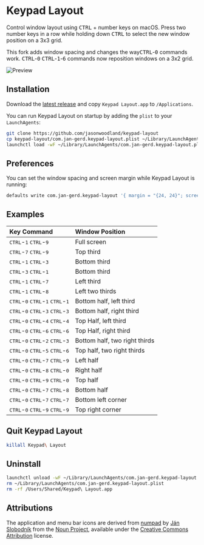 # Keypad Layout

Control window layout using <kbd>CTRL</kbd> + number keys on macOS. Press two number keys in a row while holding down <kbd>CTRL</kbd> to select the new window position on a 3x3 grid.

This fork adds window spacing and changes the way<kbd>CTRL</kbd>-<kbd>0</kbd> commands work.
<kbd>CTRL</kbd>-<kbd>0</kbd> <kbd>CTRL</kbd>-<kbd>1</kbd>-<kbd>6</kbd> commands now reposition windows on a 3x2 grid.

![Preview](https://github.com/jasonwoodland/keypad-layout/blob/master/Preview.png?raw=true)

## Installation

Download the [latest release](https://github.com/jasonwoodland/keypad-layout/releases/latest) and copy `Keypad Layout.app` to `/Applications`.

You can run Keypad Layout on startup by adding the `plist` to your `LaunchAgents`:

```bash
git clone https://github.com/jasonwoodland/keypad-layout
cp keypad-layout/com.jan-gerd.keypad-layout.plist ~/Library/LaunchAgents
launchctl load -wF ~/Library/LaunchAgents/com.jan-gerd.keypad-layout.plist
```

## Preferences

You can set the window spacing and screen margin while Keypad Layout is running:

```bash
defaults write com.jan-gerd.keypad-layout '{ margin = "{24, 24}"; screenMargin = "{24, 24}"; }'
```

## Examples

| Key Command                                                                            | Window Position               |
| :-                                                                                     | :-                            |
| <kbd>CTRL</kbd>-<kbd>1</kbd> <kbd>CTRL</kbd>-<kbd>9</kbd>                              | Full screen                   |
| <kbd>CTRL</kbd>-<kbd>7</kbd> <kbd>CTRL</kbd>-<kbd>9</kbd>                              | Top third                     |
| <kbd>CTRL</kbd>-<kbd>1</kbd> <kbd>CTRL</kbd>-<kbd>3</kbd>                              | Bottom third                  |
| <kbd>CTRL</kbd>-<kbd>3</kbd> <kbd>CTRL</kbd>-<kbd>1</kbd>                              | Bottom third                  |
| <kbd>CTRL</kbd>-<kbd>1</kbd> <kbd>CTRL</kbd>-<kbd>7</kbd>                              | Left third                    |
| <kbd>CTRL</kbd>-<kbd>1</kbd> <kbd>CTRL</kbd>-<kbd>8</kbd>                              | Left two thirds               |
| <kbd>CTRL</kbd>-<kbd>0</kbd> <kbd>CTRL</kbd>-<kbd>1</kbd> <kbd>CTRL</kbd>-<kbd>1</kbd> | Bottom half, left third       |
| <kbd>CTRL</kbd>-<kbd>0</kbd> <kbd>CTRL</kbd>-<kbd>3</kbd> <kbd>CTRL</kbd>-<kbd>3</kbd> | Bottom half, right third      |
| <kbd>CTRL</kbd>-<kbd>0</kbd> <kbd>CTRL</kbd>-<kbd>4</kbd> <kbd>CTRL</kbd>-<kbd>4</kbd> | Top Half, left third          |
| <kbd>CTRL</kbd>-<kbd>0</kbd> <kbd>CTRL</kbd>-<kbd>6</kbd> <kbd>CTRL</kbd>-<kbd>6</kbd> | Top Half, right third         |
| <kbd>CTRL</kbd>-<kbd>0</kbd> <kbd>CTRL</kbd>-<kbd>2</kbd> <kbd>CTRL</kbd>-<kbd>3</kbd> | Bottom half, two right thirds |
| <kbd>CTRL</kbd>-<kbd>0</kbd> <kbd>CTRL</kbd>-<kbd>5</kbd> <kbd>CTRL</kbd>-<kbd>6</kbd> | Top half, two right thirds    |
| <kbd>CTRL</kbd>-<kbd>0</kbd> <kbd>CTRL</kbd>-<kbd>7</kbd> <kbd>CTRL</kbd>-<kbd>9</kbd> | Left half                     |
| <kbd>CTRL</kbd>-<kbd>0</kbd> <kbd>CTRL</kbd>-<kbd>8</kbd> <kbd>CTRL</kbd>-<kbd>0</kbd> | Right half                    |
| <kbd>CTRL</kbd>-<kbd>0</kbd> <kbd>CTRL</kbd>-<kbd>9</kbd> <kbd>CTRL</kbd>-<kbd>0</kbd> | Top half                      |
| <kbd>CTRL</kbd>-<kbd>0</kbd> <kbd>CTRL</kbd>-<kbd>7</kbd> <kbd>CTRL</kbd>-<kbd>8</kbd> | Bottom half                   |
| <kbd>CTRL</kbd>-<kbd>0</kbd> <kbd>CTRL</kbd>-<kbd>7</kbd> <kbd>CTRL</kbd>-<kbd>7</kbd> | Bottom left corner            |
| <kbd>CTRL</kbd>-<kbd>0</kbd> <kbd>CTRL</kbd>-<kbd>9</kbd> <kbd>CTRL</kbd>-<kbd>9</kbd> | Top right corner              |


## Quit Keypad Layout

```bash
killall Keypad\ Layout
```

## Uninstall

```bash
launchctl unload -wF ~/Library/LaunchAgents/com.jan-gerd.keypad-layout.plist
rm ~/Library/LaunchAgents/com.jan-gerd.keypad-layout.plist
rm -rf /Users/Shared/Keypad\ Layout.app
```

## Attributions
The application and menu bar icons are derived from [numpad](https://thenounproject.com/term/numpad/801826/) by [Ján Slobodník](https://thenounproject.com/janslobodnik/) from the [Noun Project](https://thenounproject.com/), available under the [Creative Commons Attribution](https://creativecommons.org/licenses/by/3.0/us/) license.
